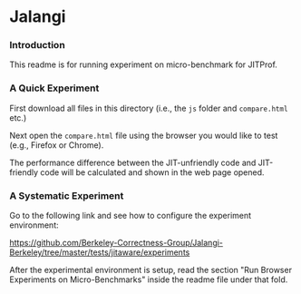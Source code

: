 Jalangi
=======
### Introduction

This readme is for running experiment on micro-benchmark for JITProf.

### A Quick Experiment

First download all files in this directory (i.e., the ```js``` folder and ```compare.html``` etc.)

Next open the ```compare.html``` file using the browser you would like to test (e.g., Firefox or Chrome).

The performance difference between the JIT-unfriendly code and JIT-friendly code will be calculated and shown in the web page opened.

### A Systematic Experiment

Go to the following link and see how to configure the experiment environment:

https://github.com/Berkeley-Correctness-Group/Jalangi-Berkeley/tree/master/tests/jitaware/experiments

After the experimental environment is setup, read the section "Run Browser Experiments on Micro-Benchmarks" inside the readme file under that fold.

